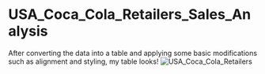 # USA_Coca_Cola_Retailers_Sales_Analysis

After converting the data into a table and applying some basic modifications such as alignment and styling, my table looks!
![USA_Coca_Cola_Retailers](https://github.com/kemymor/USA_Coca_Cola_Retailers_Slaes_Analysis/blob/main/USA_Coca_Cola_Retailes.jpg)
